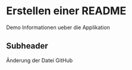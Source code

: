 # Erstellen einer README

Demo Informationen ueber die Applikation

## Subheader

Änderung der Datei
GitHub